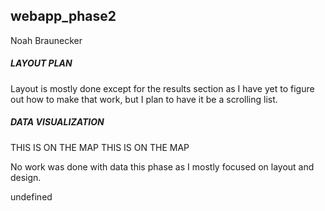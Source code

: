## webapp_phase2

Noah Braunecker

##### LAYOUT PLAN #####
<!--The overall layout will consist of the map with data on the right side of the-->
<!--screen and the controls/features listed on the left side.-->

Layout is mostly done except for the results section as I have yet to figure out
how to make that work, but I plan to have it be a scrolling list.

##### DATA VISUALIZATION ######
<!--I will heopfully be using heat maps and bubbles to display area data such as -->
<!--crime rate, air quality, etc.-->

<!--A simple 5 star system will be used to quickly show relationship between housing-->
<!--prices for the listings.-->

<!--##### DATA TO BE USED #####-->
<!--I plan to use the follow:-->
<!--zillow_housing_price-->
<!--NY_museums--> THIS IS ON THE MAP
<!--NY_art_galleries-->
<!--NY_farmers_markets-->
<!--NY_vaccination_locations-->
<!--NY_open_data_APIs_(markets_childcare_fishing_liquor_transportation)-->
<!--NY_CityHall_library-->
<!--NY_bicycle_routes_map--> THIS IS ON THE MAP
<!--NY_bankATMs-->
<!--NY_air_quality-->

No work was done with data this phase as I mostly focused on layout and design.


undefined
